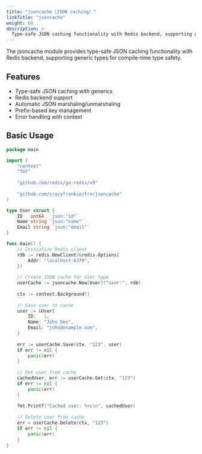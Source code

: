 ```yaml
---
title: "jsoncache（JSON caching）"
linkTitle: "jsoncache"
weight: 60
description: >
  Type-safe JSON caching functionality with Redis backend, supporting generic types for compile-time type safety.
---
```


The jsoncache module provides type-safe JSON caching functionality with Redis backend, supporting generic types for compile-time type safety.

## Features

- Type-safe JSON caching with generics
- Redis backend support
- Automatic JSON marshaling/unmarshaling
- Prefix-based key management
- Error handling with context

## Basic Usage

```go
package main

import (
    "context"
    "fmt"
    
    "github.com/redis/go-redis/v9"
	
    "github.com/crazyfrankie/frx/jsoncache"
)

type User struct {
    ID   int64  `json:"id"`
    Name string `json:"name"`
    Email string `json:"email"`
}

func main() {
    // Initialize Redis client
    rdb := redis.NewClient(&redis.Options{
        Addr: "localhost:6379",
    })
    
    // Create JSON cache for User type
    userCache := jsoncache.New[User]("user:", rdb)
    
    ctx := context.Background()
    
    // Save user to cache
    user := &User{
        ID:   1,
        Name: "John Doe",
        Email: "john@example.com",
    }
    
    err := userCache.Save(ctx, "123", user)
    if err != nil {
        panic(err)
    }
    
    // Get user from cache
    cachedUser, err := userCache.Get(ctx, "123")
    if err != nil {
        panic(err)
    }
    
    fmt.Printf("Cached user: %+v\n", cachedUser)
    
    // Delete user from cache
    err = userCache.Delete(ctx, "123")
    if err != nil {
        panic(err)
    }
}
```
